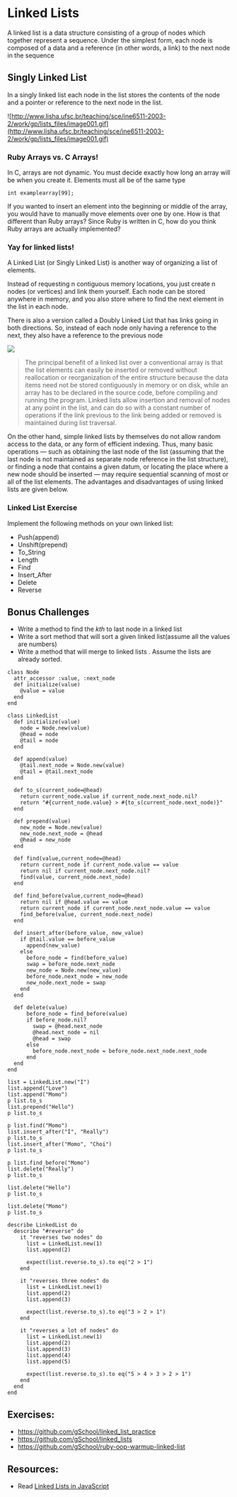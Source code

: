 # Linked Lists

A linked list is a data structure consisting of a group of nodes which together represent a sequence. Under the simplest form, each node is composed of a data and a reference (in other words, a link) to the next node in the sequence

## Singly Linked List

In a singly linked list each node in the list stores the contents of the node and a pointer or reference to the next node in the list.

![http://www.lisha.ufsc.br/teaching/sce/ine6511-2003-2/work/gp/lists_files/image001.gif](http://www.lisha.ufsc.br/teaching/sce/ine6511-2003-2/work/gp/lists_files/image001.gif)

### Ruby Arrays vs. C Arrays!
In C, arrays are not dynamic.  You must decide exactly how long an array will be when you create it. Elements must all be of the same type

`int examplearray[99];`

If you wanted to insert an element into the beginning or middle of the array, you would have to manually move elements over one by one.
How is that different than Ruby arrays?  Since Ruby is written in C, how do you think Ruby arrays are actually implemented?

### Yay for linked lists!
A Linked List (or Singly Linked List) is another way of organizing a list of elements.

Instead of requesting n contiguous memory locations, you just create n nodes (or vertices) and link them yourself. Each node can be stored anywhere in memory, and you also store where to find the next element in the list in each node.

There is also a version called a Doubly Linked List that has links going in both directions. So, instead of each node only having a reference to the next, they also have a reference to the previous node

![](http://geeksforgeeks.org/wp-content/uploads/2009/09/SortedLinked-List.gif)

> The principal benefit of a linked list over a conventional array is that the list elements can easily be inserted or removed without reallocation or reorganization of the entire structure because the data items need not be stored contiguously in memory or on disk, while an array has to be declared in the source code, before compiling and running the program. Linked lists allow insertion and removal of nodes at any point in the list, and can do so with a constant number of operations if the link previous to the link being added or removed is maintained during list traversal.

On the other hand, simple linked lists by themselves do not allow random access to the data, or any form of efficient indexing. Thus, many basic operations — such as obtaining the last node of the list (assuming that the last node is not maintained as separate node reference in the list structure), or finding a node that contains a given datum, or locating the place where a new node should be inserted — may require sequential scanning of most or all of the list elements. The advantages and disadvantages of using linked lists are given below.


### Linked List Exercise
Implement the following methods on your own linked list:

* Push(append)
* Unshift(prepend)
* To_String
* Length
* Find
* Insert_After
* Delete
* Reverse

## Bonus Challenges

* Write a method to find the *kth* to last node in a linked list
* Write a sort method that will sort a given linked list(assume all the values are numbers)
* Write a method that will merge to linked lists . Assume the lists are already sorted.

```
class Node
  attr_accessor :value, :next_node
  def initialize(value)
    @value = value
  end
end

class LinkedList
  def initialize(value)
    node = Node.new(value)
    @head = node
    @tail = node
  end

  def append(value)
    @tail.next_node = Node.new(value)
    @tail = @tail.next_node
  end

  def to_s(current_node=@head)
    return current_node.value if current_node.next_node.nil?
    return "#{current_node.value} > #{to_s(current_node.next_node)}"
  end

  def prepend(value)
    new_node = Node.new(value)
    new_node.next_node = @head
    @head = new_node
  end

  def find(value,current_node=@head)
    return current_node if current_node.value == value
    return nil if current_node.next_node.nil?
    find(value, current_node.next_node)
  end

  def find_before(value,current_node=@head)
    return nil if @head.value == value
    return current_node if current_node.next_node.value == value
    find_before(value, current_node.next_node)
  end

  def insert_after(before_value, new_value)
    if @tail.value == before_value
      append(new_value)
    else
      before_node = find(before_value)
      swap = before_node.next_node
      new_node = Node.new(new_value)
      before_node.next_node = new_node
      new_node.next_node = swap
    end
  end

  def delete(value)
      before_node = find_before(value)
      if before_node.nil?
        swap = @head.next_node
        @head.next_node = nil
        @head = swap
      else
        before_node.next_node = before_node.next_node.next_node
      end
  end
end

list = LinkedList.new("I")
list.append("Love")
list.append("Momo")
p list.to_s
list.prepend("Hello")
p list.to_s

p list.find("Momo")
list.insert_after("I", "Really")
p list.to_s
list.insert_after("Momo", "Choi")
p list.to_s

p list.find_before("Momo")
list.delete("Really")
p list.to_s

list.delete("Hello")
p list.to_s

list.delete("Momo")
p list.to_s
```

```
describe LinkedList do
  describe "#reverse" do
    it "reverses two nodes" do
      list = LinkedList.new(1)
      list.append(2)

      expect(list.reverse.to_s).to eq("2 > 1")
    end

    it "reverses three nodes" do
      list = LinkedList.new(1)
      list.append(2)
      list.append(3)

      expect(list.reverse.to_s).to eq("3 > 2 > 1")
    end

    it "reverses a lot of nodes" do
      list = LinkedList.new(1)
      list.append(2)
      list.append(3)
      list.append(4)
      list.append(5)

      expect(list.reverse.to_s).to eq("5 > 4 > 3 > 2 > 1")
    end
  end
end
```

## Exercises:
* https://github.com/gSchool/linked_list_practice
* https://github.com/gSchool/linked_lists
* https://github.com/gSchool/ruby-oop-warmup-linked-list

## Resources:

* Read [Linked Lists in JavaScript](http://www.nczonline.net/blog/2009/04/13/computer-science-in-javascript-linked-list/)

